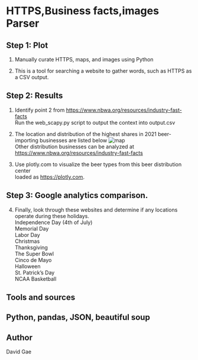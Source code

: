 # HTTPS,Business facts,images Parser

## Step 1: Plot
1. Manually curate HTTPS, maps, and images using Python

2. This is a tool for searching a website to gather words, such as HTTPS as a CSV output. 

## Step 2: Results
1. Identify point 2 from  https://www.nbwa.org/resources/industry-fast-facts <br>
Run the web_scapy.py script to output the context into output.csv <br>

2. The location and distribution of the highest shares in 2021 beer-importing businesses are listed below
![map](https://github.com/ddgae2/web_scrape/blob/main/beer_distrubtion.png) <br>
Other distribution businesses can be analyzed at https://www.nbwa.org/resources/industry-fast-facts

3. Use plotly.com to visualize the beer types from this beer distribution center <br>
loaded as https://plotly.com. <be>

## Step 3: Google analytics comparison. 

4. Finally, look through these websites and determine if any locations operate during these holidays. <br>
		Independence Day (4th of July) <br>
		Memorial Day <br>
		Labor Day  <br>
		Christmas <br>
		Thanksgiving <br>
		The Super Bowl <br>
		Cinco de Mayo <br>
		Halloween <br> 
		St. Patrick’s Day <br>
		NCAA Basketball <be>

## Tools and sources
## Python, pandas, JSON, beautiful soup

## Author
David Gae

